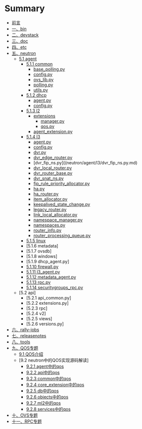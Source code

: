 # Summary

* [前言](README.md)
* [一、bin](bin/README.md)
* [二、devstack](devstack/README.md)
* [三、doc](doc/README.md)
* [四、etc](etc/README.md)
* [五、neutron](neutron/README.md) 
	* [5.1 agent](neutron/agent/README.md)
		* [5.1.1 common](neutron/agent/common/README.md)
			* [base_polling.py](neutron/agent/common/base_polling.py.md)
			* [config.py](neutron/agent/common/config.py.md)
			* [ovs_lib.py](neutron/agent/common/ovs_lib.py.md)
			* [polling.py](neutron/agent/common/polling.py.md)
			* [utils.py](neutron/agent/common/utils.py.md)
		* [5.1.2 dhcp](neutron/agent/dhcp/README.md)
			* [agent.py](neutron/agent/dhcp/agent.py.md)
			* [config.py](neutron/agent/dhcp/config.py.md)
		* [5.1.3 l2](neutron/agent/l2/README.md)
			* [extensions](neutron/agent/l2/extensions/README.md)
				* [manager.py](neutron/agent/l2/extensions/manager.py.md)
				* [qos.py](neutron/agent/l2/extensions/qos.py.md)
			* [agent_extension.py](neutron/agent/l2/[agent_extension.py.md)
		* [5.1.4 l3](neutron/agent/l3/README.md)
			* [agent.py](neutron/agent/l3/agent.py.md)
			* [config.py](neutron/agent/l3/config.py.md)
			* [dvr.py](neutron/agent/l3/dvr.py.md)
			* [dvr_edge_router.py](neutron/agent/l3/dvr_edge_router.py.md)
			* [dvr_fip_ns.py]((neutron/agent/l3/dvr_fip_ns.py.md)
			* [dvr_local_router.py](neutron/agent/l3/dvr_local_router.py.md)
			* [dvr_router_base.py](neutron/agent/l3/dvr_router_base.py.md)
			* [dvr_snat_ns.py](neutron/agent/l3/dvr_snat_ns.py.md)
			* [fip_rule_priority_allocator.py](neutron/agent/l3/fip_rule_priority_allocator.py.md)
			* [ha.py](neutron/agent/l3/ha.py.md)
			* [ha_router.py](neutron/agent/l3/ha_router.py.md)
			* [item_allocator.py](neutron/agent/l3/item_allocator.py.md)
			* [keepalived_state_change.py](neutron/agent/l3/keepalived_state_change.py.md)
			* [legacy_router.py](neutron/agent/l3/legacy_router.py.md)
			* [link_local_allocator.py](neutron/agent/l3/link_local_allocator.py.md)
			* [namespace_manager.py](neutron/agent/l3/namespace_manager.py.md)
			* [namespaces.py](neutron/agent/l3/namespaces.py.md)
			* [router_info.py](neutron/agent/l3/router_info.py.md)
			* [router_processing_queue.py](neutron/agent/l3/router_processing_queue.py.md)
		* [5.1.5 linux](neutron/agent/linux/README.md)
		* [5.1.6 metadata]
		* [5.1.7 ovsdb]
		* [5.1.8 windows]
		* [5.1.9 dhcp_agent.py]
		* [5.1.10 firewall.py](neutron/agent/firewall.py.md)
		* [5.1.11 l3_agent.py](neutron/agent/l3_agent.py.md)
		* [5.1.12 metadata_agent.py](neutron/agent/metadata_agent.py.md)
		* [5.1.13 rpc.py](neutron/agent/rpc.py.md)
		* [5.1.14 securitygroups_rpc.py](neutron/agent/securitygroups_rpc.py)
	* [5.2 api]
		* [5.2.1 api_common.py]
		* [5.2.2 extensions.py]
		* [5.2.3 rpc]
		* [5.2.4 v2]
		* [5.2.5 views]
		* [5.2.6 versions.py]
* [六、rally-jobs](rally-jobs/README.md) 
* [七、releasenotes](releasenotes/README.md) 
* [八、tools](tools/README.md) 
* [九、QOS专题](chyu-subjects/qos/README.md) 
	* [9.1 QOS介绍](chyu-subjects/qos/1-qos-introduction.md)
	* [9.2 neutron中的QOS实现源码解读]
		* [9.2.1 agent中的qos](chyu-subjects/qos/2-qos-neutron-agent.md)
		* [9.2.2 api中的qos](chyu-subjects/qos/3-qos-neutron-api.md)
		* [9.2.3 common中的qos](chyu-subjects/qos/4-qos-neutron-common.md)
		* [9.2.4 core_extension中的qos](chyu-subjects/qos/5-qos-neutron-core_extension.md)
		* [9.2.5 db中的qos](chyu-subjects/qos/6-qos-neutron-db.md)
		* [9.2.6 objects中的qos](chyu-subjects/qos/7-qos-neutron-objects.md)
		* [9.2.7 ml2中的qos](chyu-subjects/qos/8-qos-neutron-plugins-ml2.md)
		* [9.2.8 services中的qos](chyu-subjects/qos/9-qos-neutron-services.md)
* [十、OVS专题](chyu-subjects/ovs/README.md)
* [十一、RPC专题](chyu-subjects/rpc/README.md)

